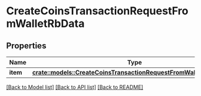 # CreateCoinsTransactionRequestFromWalletRbData

## Properties

Name | Type | Description | Notes
------------ | ------------- | ------------- | -------------
**item** | [**crate::models::CreateCoinsTransactionRequestFromWalletRbDataItem**](CreateCoinsTransactionRequestFromWalletRB_data_item.md) |  | 

[[Back to Model list]](../README.md#documentation-for-models) [[Back to API list]](../README.md#documentation-for-api-endpoints) [[Back to README]](../README.md)


